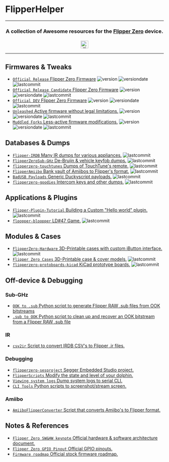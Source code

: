 # FlipperHelper

<!--<hr>
<a href="https://github.com/djsime1/awesome-flipperzero">
  <img src="https://user-images.githubusercontent.com/8518150/158502722-2532719c-a680-4405-b230-d45474a5decd.png" align="center" alt="Awesome Flipper Zero" title="Awesome Flipper Zero">
</a>-->

<hr>
<h3 align="center">
  A collection of Awesome resources for the <a href="https://flipperzero.one">Flipper Zero</a> device.<br><br>
  <a href="#">
    <img src="https://img.shields.io/badge/Thanks!-djsime1-blue" alt="Thanks! djsime1" height=24>
    <!--<img src="https://awesome.re/badge.svg" alt="Awesome" height=24>
    <img src="https://img.shields.io/badge/Powered%20by-Dolphins-blue" alt="Powered by dolphins" height=24>
    <img src="https://img.shields.io/badge/Approved%20by-Lurat-brightgreen" alt="Approved by Lurat" height=24 title="Lurat is my Flipper">
    <img src="https://img.shields.io/badge/Hack-The%20Planet-orange" alt="Hack the planet" height=24>-->
  </a>
</h3>
<hr>

<!-- DO NOT MODIFY ABOVE -->

<!--  ![lastcommit](https://img.shields.io/badge/dynamic/json?label=last%20commit&query=date&url=https%3A%2F%2Funtitled-jbqaofrwbteh.runkit.sh%2F  %2F  %2Fcommit) -->
 
## Firmwares & Tweaks
- [`Official Release` Flipper Zero Firmware](https://github.com/flipperdevices/flipperzero-firmware) ![version](https://img.shields.io/github/v/release/flipperdevices/flipperzero-firmware?sort=date) ![versiondate](https://img.shields.io/badge/dynamic/json?label=release%20date&query=date&url=https%3A%2F%2Funtitled-jbqaofrwbteh.runkit.sh%2Fflipperdevices%2Fflipperzero-firmware%2Fprod%2Fdate) ![lastcommit](https://img.shields.io/badge/dynamic/json?label=last%20commit&query=date&url=https%3A%2F%2Funtitled-jbqaofrwbteh.runkit.sh%2Fflipperdevices%2Fflipperzero-firmware%2Fcommit%2Frelease) <!-- ![lastbranchcommit](https://img.shields.io/badge/dynamic/json?label=last%20branch%20commit&query=date&url=https%3A%2F%2Funtitled-jbqaofrwbteh.runkit.sh%2Fflipperdevices%2Fflipperzero-firmware%2Fbranch%2Frelease%2Fdate) -->
- [`Official Release Candidate` Flipper Zero Firmware](https://github.com/flipperdevices/flipperzero-firmware/tree/release-candidate) ![version](https://img.shields.io/badge/dynamic/json?label=release&query=Version&url=https%3A%2F%2Funtitled-jbqaofrwbteh.runkit.sh%2Fflipperdevices%2Fflipperzero-firmware%2Fdev) ![versiondate](https://img.shields.io/badge/dynamic/json?label=release%20date&query=date&url=https%3A%2F%2Funtitled-jbqaofrwbteh.runkit.sh%2Fflipperdevices%2Fflipperzero-firmware%2Fdev%2Fdate) ![lastcommit](https://img.shields.io/badge/dynamic/json?label=last%20commit&query=date&url=https%3A%2F%2Funtitled-jbqaofrwbteh.runkit.sh%2Fflipperdevices%2Fflipperzero-firmware%2Fcommit%2Frelease-candidate) <!-- ![lastbranchcommit](https://img.shields.io/badge/dynamic/json?label=last%20branch%20commit&query=date&url=https%3A%2F%2Funtitled-jbqaofrwbteh.runkit.sh%2Fflipperdevices%2Fflipperzero-firmware%2Fbranch%2Frelease-candidate%2Fdate) -->
- [`Official DEV` Flipper Zero Firmware](https://github.com/flipperdevices/flipperzero-firmware) ![version](https://img.shields.io/badge/dynamic/json?label=release&query=Version&url=https%3A%2F%2Funtitled-jbqaofrwbteh.runkit.sh%2Fflipperdevices%2Fflipperzero-firmware%2Fdev) ![versiondate](https://img.shields.io/badge/dynamic/json?label=release%20date&query=date&url=https%3A%2F%2Funtitled-jbqaofrwbteh.runkit.sh%2Fflipperdevices%2Fflipperzero-firmware%2Fdev%2Fdate) ![lastcommit](https://img.shields.io/badge/dynamic/json?label=last%20commit&query=date&url=https%3A%2F%2Funtitled-jbqaofrwbteh.runkit.sh%2Fflipperdevices%2Fflipperzero-firmware%2Fcommit%2Fdev) <!-- ![lastbranchcommit](https://img.shields.io/badge/dynamic/json?label=last%20branch%20commit&query=date&url=https%3A%2F%2Funtitled-jbqaofrwbteh.runkit.sh%2Fflipperdevices%2Fflipperzero-firmware%2Fbranch%2Fdev%2Fdate) -->
- [`Unleashed` Active firmware without legal limitations.](https://github.com/Eng1n33r/flipperzero-firmware) ![version](https://img.shields.io/github/v/release/Eng1n33r/flipperzero-firmware?sort=date) ![versiondate](https://img.shields.io/badge/dynamic/json?label=release%20date&query=date&url=https%3A%2F%2Funtitled-jbqaofrwbteh.runkit.sh%2FEng1n33r%2Fflipperzero-firmware%2Fprod%2Fdate) ![lastcommit](https://img.shields.io/badge/dynamic/json?label=last%20commit&query=date&url=https%3A%2F%2Funtitled-jbqaofrwbteh.runkit.sh%2FEng1n33r%2Fflipperzero-firmware%2Fcommit)
- [`Muddled Forks` Less-active firmware modifications.](https://github.com/MuddledBox/flipperzero-firmware/tree/muddled_dev) ![version](https://img.shields.io/github/v/release/MuddledBox/flipperzero-firmware?sort=date) ![versiondate](https://img.shields.io/badge/dynamic/json?label=release%20date&query=date&url=https%3A%2F%2Funtitled-jbqaofrwbteh.runkit.sh%2FMuddledBox%2Fflipperzero-firmware%2Fprod%2Fdate) ![lastcommit](https://img.shields.io/badge/dynamic/json?label=last%20commit&query=date&url=https%3A%2F%2Funtitled-jbqaofrwbteh.runkit.sh%2FMuddledBox%2Fflipperzero-firmware%2Fcommit%2Fmuddled_dev)

## Databases & Dumps
- [`Flipper-IRDB` Many IR dumps for various appliances.](https://github.com/Lucaslhm/Flipper-IRDB) ![lastcommit](https://img.shields.io/badge/dynamic/json?label=last%20commit&query=date&url=https%3A%2F%2Funtitled-jbqaofrwbteh.runkit.sh%2FLucaslhm%2FFlipper-IRDB%2Fcommit)
- [`FlipperZeroSub-GHz` De-Bruijn & vehicle keyfob dumps.](https://github.com/MuddledBox/FlipperZeroSub-GHz) ![lastcommit](https://img.shields.io/badge/dynamic/json?label=last%20commit&query=date&url=https%3A%2F%2Funtitled-jbqaofrwbteh.runkit.sh%2FMuddledBox%2FFlipperZeroSub-GHz%2Fcommit)
- [`flipperzero-touchtunes` Dumps of TouchTune's remote.](https://github.com/jimilinuxguy/flipperzero-touchtunes) ![lastcommit](https://img.shields.io/badge/dynamic/json?label=last%20commit&query=date&url=https%3A%2F%2Funtitled-jbqaofrwbteh.runkit.sh%2Fjimilinuxguy%2Fflipperzero-touchtunes%2Fcommit)
- [`FlipperAmiibo` Bank vault of Amiibos to Flipper's format.](https://github.com/Gioman101/FlipperAmiibo) ![lastcommit](https://img.shields.io/badge/dynamic/json?label=last%20commit&query=date&url=https%3A%2F%2Funtitled-jbqaofrwbteh.runkit.sh%2FGioman101%2FFlipperAmiibo%2Fcommit)
- [`BadUSB Payloads` Generic Duckyscript payloads.](https://github.com/hak5/usbrubberducky-payloads) ![lastcommit](https://img.shields.io/badge/dynamic/json?label=last%20commit&query=date&url=https%3A%2F%2Funtitled-jbqaofrwbteh.runkit.sh%2Fhak5%2Fusbrubberducky-payloads%2Fcommit)
- [`flipperzero-goodies` Intercom keys and other dumps.](https://github.com/wetox-team/flipperzero-goodies) ![lastcommit](https://img.shields.io/badge/dynamic/json?label=last%20commit&query=date&url=https%3A%2F%2Funtitled-jbqaofrwbteh.runkit.sh%2Fwetox-team%2Fflipperzero-goodies%2Fcommit)

## Applications & Plugins
- [`Flipper-Plugin-Tutorial` Building a Custom "Hello world" plugin.](https://github.com/DroomOne/Flipper-Plugin-Tutorial) ![lastcommit](https://img.shields.io/badge/dynamic/json?label=last%20commit&query=date&url=https%3A%2F%2Funtitled-jbqaofrwbteh.runkit.sh%2FDroomOne%2FFlipper-Plugin-Tutorial%2Fcommit)
- [`floopper-bloopper` LD#47 Game.](https://github.com/glitchcore/floopper-bloopper) ![lastcommit](https://img.shields.io/badge/dynamic/json?label=last%20commit&query=date&url=https%3A%2F%2Funtitled-jbqaofrwbteh.runkit.sh%2Fglitchcore%2Ffloopper-bloopper%2Fcommit)

## Modules & Cases
- [`FlipperZero-Hardware` 3D-Printable cases with custom iButton interface.](https://github.com/s0ko1ex/FlipperZero-Hardware) ![lastcommit](https://img.shields.io/badge/dynamic/json?label=last%20commit&query=date&url=https%3A%2F%2Funtitled-jbqaofrwbteh.runkit.sh%2Fs0ko1ex%2FFlipperZero-Hardware%2Fcommit)
- [`Flipper Zero Cases` 3D-Printable case & cover models.](https://github.com/MuddledBox/FlipperZeroCases) ![lastcommit](https://img.shields.io/badge/dynamic/json?label=last%20commit&query=date&url=https%3A%2F%2Funtitled-jbqaofrwbteh.runkit.sh%2FMuddledBox%2FFlipperZeroCases%2Fcommit)
- [`flipperzero-protoboards-kicad` KiCad prototype boards.](https://github.com/lomalkin/flipperzero-protoboards-kicad) ![lastcommit](https://img.shields.io/badge/dynamic/json?label=last%20commit&query=date&url=https%3A%2F%2Funtitled-jbqaofrwbteh.runkit.sh%2Flomalkin%2Fflipperzero-protoboards-kicad%2Fcommit)

## Off-device & Debugging
### Sub-GHz
- [`OOK to .sub` Python script to generate Flipper RAW .sub files from OOK bitstreams](https://gist.github.com/jinschoi/f39dbd82e4e3d99d32ab6a9b8dfc2f55)
- [`.sub to OOK` Python script to clean up and recover an OOK bitstream from a Flipper RAW .sub file](https://gist.github.com/jinschoi/40a470e432c6ac244be8159145454b5c)

### IR
- [`csv2ir` Script to convert IRDB CSV's to Flipper .ir files.](https://github.com/Spexivus/csv2ir)

### Debugging
- [`flipperzero-sesproject` Segger Embedded Studio project.](https://github.com/hedger/flipperzero-sesproject)
- [`FlipperScripts` Modify the state and level of your dolphin.](https://github.com/DroomOne/FlipperScripts)
- [`Viewing system logs` Dump system logs to serial CLI.](https://gist.github.com/jaflo/50c35c46f3ecada7a18c9e5cc203a3f8)
- [`CLI Tools` Python scripts to screenshot/stream screen.](https://github.com/lomalkin/flipperzero-cli-tools)

### Amiibo
- [`AmiiboFlipperConverter` Script that converts Amiibo's to Flipper format.](https://github.com/Lucaslhm/AmiiboFlipperConverter/)


## Notes & References
- [`Flipper Zero SW&HW keynote` Official hardware & software architecture document.](https://miro.com/app/board/o9J_l1XZfbw=/?moveToWidget=3458764514405659414&cot=14)
- [`Flipper Zero GPIO Pinout` Official GPIO pinouts.](https://miro.com/app/board/uXjVO_LaYYI=/?moveToWidget=3458764522696947614&cot=10)
- [`Firmware roadmap` Official stock firmware roadmap.](https://miro.com/app/board/uXjVO_3D6xU=/?moveToWidget=3458764522498020058&cot=14)

<!-- DO NOT MODIFY BELOW -->
<!--
<hr>
<h3 align="center">Want to make changes?</h3>
<div align="center">
  You can <kbd><a href="https://github.com/djsime1/awesome-flipperzero/edit/main/README.md">Edit this file</a></kbd> and open a Pull Request,
  or <kbd><a href="https://github.com/djsime1/awesome-flipperzero/discussions">Start a discussion</a></kbd> with your ideas.<br>
  <em>(A GitHub account is required for both)</em>
</div>
-->
